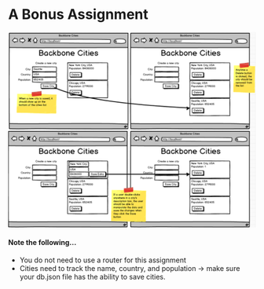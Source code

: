 # A Bonus Assignment
![Backbone Cities](https://github.com/CodingDojoInc/Pearson-ES6-React-Angular2-Backbone/blob/master/Backbone/exercises/Extra_Assignment/BackboneCitiesAssignment.png)

#### Note the following...
- You do not need to use a router for this assignment
- Cities need to track the name, country, and population -> make sure your db.json file has the ability to save cities.
